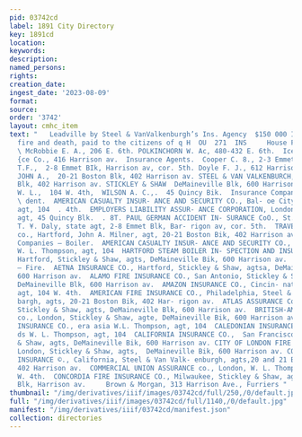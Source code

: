 ```yaml
---
pid: 03742cd
label: 1891 City Directory
key: 1891cd
location: 
keywords: 
description: 
named_persons: 
rights: 
creation_date: 
ingest_date: '2023-08-09'
format: 
source: 
order: '3742'
layout: cmhc_item
text: "   Leadville by Steel & VanValkenburgh’s Ins. Agency  $150 000 In Losses by
  fire and death, paid to the citizens of q H  OU  271  INS     House Furnishing Goods.
  \ McRobbie E. A., 206 E. 6th. POLKINCHORN W. Ac, 480-432 E. 6th.  Ice Dealers.  Leadville
  {ce Co., 416 Harrison av.  Insurance Agents.  Cooper C. 8., 2-3 Emmet Bik. DALY
  T.F.,  2-8 Emmet BIk, Harrison av, cor. 5th. Doyle F. J., 612 Harrison av. MILNER
  JOHN A.,  20-21 Boston Blk, 402 Harrison av. STEEL & VAN VALKENBURCH,  20-21 Boston
  Blk, 402 Harrison av. STICKLEY & SHAW  DeMaineville Blk, 600 Harrison av. THOMPSON
  W. L.,  104 W. 4th,  WILSON A. C.,.  45 Quincy Bik.  Insurance Companies — Acci-
  \ dent.  AMERICAN CASUALTY INSUR- ANCE AND SECURITY CO., Bal- oe City, W. L. Thompson,
  agt, 104  . 4th.  EMPLOYERS LIABILITY ASSUR- ANCE CORPORATION, London, A. C. Wilson,
  agt, 45 Quincy Blk.  . 8T. PAUL GERMAN ACCIDENT IN- SURANCE CoO., St. Paul, Minn.,
  T. ¥. Daly, state agt, 2-8 Emmet Blk, Bar- rigon av, cor. 5th.  TRAVELERS INSURANCE
  co., Hartford, John A. Milner, agt, 20-21 Boston Bik, 402 Harrison av.  Insurance
  Companies — Boiler.  AMERICAN CASUALTY INSUR- ANCE AND SECURITY CO., Bal- ere City,
  W. L. Thompson, agt, 104  HARTFORD STEAM BOILER IN- SPECTION AND INSURANCE co.,
  Hartford, Stickley & Shaw, agts, DeMaineville Bik, 600 Harrison av.  Insurance Companies
  — Fire.  AETNA INSURANCE CO., Hartford, Stickley & Shaw, agtsa, DeMaineville Bik,
  600 Harrison av.  ALAMO FIRE INSURANCE CO., San Antonio, Stickley & Shaw, agts,
  DeMaineville Blk, 600 Harrison av.  AMAZON INSURANCE CO., Cincin- nati, W. L. Thompson,
  agt, 104 W. 4th.  AMERICAN FIRE INSURANCE CO., Philadelphia, Steel & Van Vaiken-
  bargh, agts, 20-21 Boston Bik, 402 Har- rigon av.  ATLAS ASSURANCE CoO., London,
  Stickley & Shaw, agts, DeMaineville Blk, 600 Harrison av.  BRITISH-AMERICAN ASSURANCE
  co., London, Stickley & Shaw, agte, DeMaineville Bik, 600 Harrison av.  BURLINCTON
  INSURANCE CO., era asia W.L. Thompson, agt, 104  CALEDONIAN INSURANCE CO., eco tlan
  ds W. L. Thompson, agt, 104  CALIFORNIA INSURANCE CO.,  San Francisco, Stickley
  & Shaw, agts, DeMaineville Bik, 600 Harrison av. CITY OF LONDON FIRE INSURANCE co.,
  London, Stickley & Shaw, agts,  DeMaineville Bik, 600 Harrison av. COMMERCIAL FIRE
  INSURANCE ©., California, Steel & Van Valk- enburgh, agts,20 and 21 Boston Blk,
  402 Harrison av.  COMMERCIAL UNION ASSURANCE co., London, W. L. Thompson, agt, 104
  W. 4th.  CONCORDIA FIRE INSURANCE CO., Milwaukee, Stickley & Shaw, agts, DeMaineville
  Blk, Harrison av.     Brown & Morgan, 313 Harrison Ave., Furriers "
thumbnail: "/img/derivatives/iiif/images/03742cd/full/250,/0/default.jpg"
full: "/img/derivatives/iiif/images/03742cd/full/1140,/0/default.jpg"
manifest: "/img/derivatives/iiif/03742cd/manifest.json"
collection: directories
---
```

